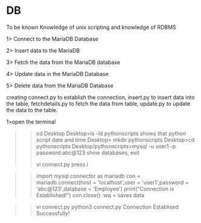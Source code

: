 # DB

To be known Knowledge of unix scripting and knowledge of RDBMS

1> Connect to the MariaDB Database

2> Insert data to the MariaDB

3> Fetch the data from the MariaDB database

4> Update data in the MariaDB Database

5> Delete data from the MariaDB Database

creating connect.py to establish the connection, 
insert.py to insert data into the table,
fetchdetails.py to fetch the data from table,
update.py to update the data to the table.

1>open the terminal

>>cd Desktop
>>Desktop>ls -ld pythonscripts
shows that python script date and time
>>Desktop> mkdir pythonscripts
>>Desktop>cd pythonscripts
>>Desktop/pythonscripts>mysql -u user1 -p
>>password:abc@123
>>show databases;
>>exit
>>
>>vi connect.py
>>press i


>>import mysql.connector as mariadb
>>con = mariadb.connect(host = 'localhost',user = 'user1',password = 'abc@123',database = 'Employee')
>>print("Connection is Established!")
>>con.close()
:wq = saves data

>>vi connect.py
>>python3 connect.py
Connection Establised Successfully!




